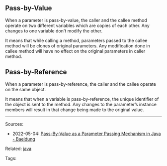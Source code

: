## Pass-by-Value

When a parameter is pass-by-value, the caller and the callee method operate on two different variables which are copies of each other. Any changes to one variable don't modify the other.

It means that while calling a method, parameters passed to the callee method will be clones of original parameters. Any modification done in callee method will have no effect on the original parameters in caller method.

## Pass-by-Reference

When a parameter is pass-by-reference, the caller and the callee operate on the same object.

It means that when a variable is pass-by-reference, the unique identifier of the object is sent to the method. Any changes to the parameter’s instance members will result in that change being made to the original value.


---
Sources:
- 2022-05-04: [Pass-By-Value as a Parameter Passing Mechanism in Java - Baeldung](https://www.baeldung.com/java-pass-by-value-or-pass-by-reference)

Related:
[java](java.md)

Tags: